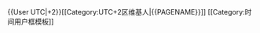 {{User UTC|+2}}<includeonly>[[Category:UTC+2区维基人|{{PAGENAME}}]]</includeonly><noinclude>
[[Category:时间用户框模板]]
</noinclude>